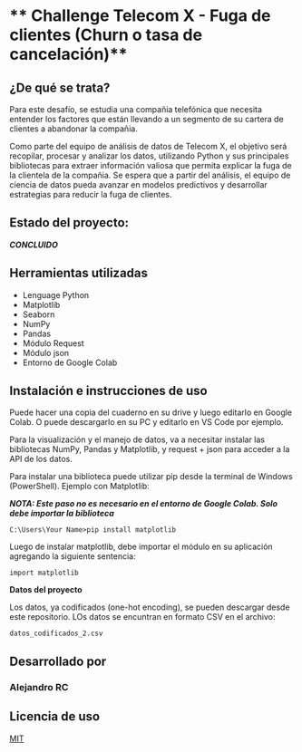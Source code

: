 # ** Challenge Telecom X - Fuga de clientes (Churn o tasa de cancelación)**


## ¿De qué se trata?
 Para este desafío, se estudia una compañia telefónica que necesita entender los factores que están llevando a un segmento de su cartera de clientes a abandonar la compañia.

Como parte del equipo de análisis de datos de Telecom X, el objetivo será recopilar, procesar y analizar los datos, utilizando Python y sus principales bibliotecas para extraer información valiosa que permita explicar la fuga de la clientela de la compañia. Se espera que a partir del análisis, el equipo de ciencia de datos pueda avanzar en modelos predictivos y desarrollar estrategias para reducir la fuga de clientes.


## Estado del proyecto: 
***CONCLUIDO***
## Herramientas utilizadas
- Lenguage Python
- Matplotlib
- Seaborn
- NumPy
- Pandas
- Módulo Request
- Módulo json
- Entorno de Google Colab

## Instalación e instrucciones de uso
Puede hacer una copia del cuaderno en su drive y luego editarlo en Google Colab. O puede descargarlo en su PC y editarlo en VS Code por ejemplo.

Para la visualización y el manejo de datos, va a necesitar instalar las bibliotecas NumPy, Pandas y Matplotlib, y request + json para acceder a la API de los datos.

Para instalar una biblioteca puede utilizar pip desde la terminal de Windows (PowerShell). Ejemplo con Matplotlib:

***NOTA: Este paso no es necesario en el entorno de Google Colab. Solo debe importar la biblioteca***

```
C:\Users\Your Name>pip install matplotlib
```


Luego de instalar matplotlib, debe importar el módulo en su aplicación agregando la siguiente sentencia:

```
import matplotlib
```

**Datos del proyecto**

Los datos, ya codificados (one-hot encoding), se pueden descargar desde este repositorio. LOs datos se encuntran en formato CSV en el archivo:
```
datos_codificados_2.csv
```

## Desarrollado por
### Alejandro RC


## Licencia de uso

[MIT](https://choosealicense.com/licenses/mit/)

